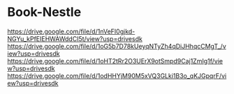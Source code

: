 # Book-Nestle
https://drive.google.com/file/d/1nVeFI0gjkd-NGYu_kPfEIEHWAWddCI5t/view?usp=drivesdk
https://drive.google.com/file/d/1oG5b7D78kUeyqNTyZh4qDiJHhqcCMgT_/view?usp=drivesdk
https://drive.google.com/file/d/1oHT2tRr2O3UErX9otSmpd9Caj1ZmIg1f/view?usp=drivesdk
https://drive.google.com/file/d/1odHHYjM90M5xVQ3GLki1B3o_qKJGpqrF/view?usp=drivesdk

